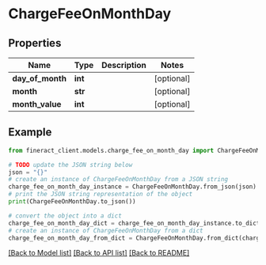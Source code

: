 # ChargeFeeOnMonthDay


## Properties

Name | Type | Description | Notes
------------ | ------------- | ------------- | -------------
**day_of_month** | **int** |  | [optional] 
**month** | **str** |  | [optional] 
**month_value** | **int** |  | [optional] 

## Example

```python
from fineract_client.models.charge_fee_on_month_day import ChargeFeeOnMonthDay

# TODO update the JSON string below
json = "{}"
# create an instance of ChargeFeeOnMonthDay from a JSON string
charge_fee_on_month_day_instance = ChargeFeeOnMonthDay.from_json(json)
# print the JSON string representation of the object
print(ChargeFeeOnMonthDay.to_json())

# convert the object into a dict
charge_fee_on_month_day_dict = charge_fee_on_month_day_instance.to_dict()
# create an instance of ChargeFeeOnMonthDay from a dict
charge_fee_on_month_day_from_dict = ChargeFeeOnMonthDay.from_dict(charge_fee_on_month_day_dict)
```
[[Back to Model list]](../README.md#documentation-for-models) [[Back to API list]](../README.md#documentation-for-api-endpoints) [[Back to README]](../README.md)



